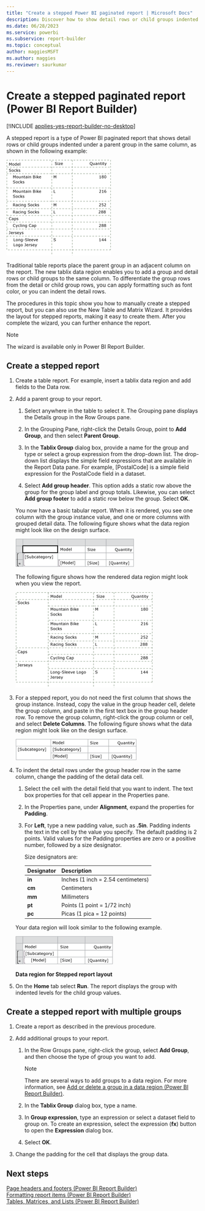 ```yaml
---
title: "Create a stepped Power BI paginated report | Microsoft Docs"
description: Discover how to show detail rows or child groups indented under a parent group in the same column in a Power BI Report Builder paginated report.
ms.date: 06/28/2023
ms.service: powerbi
ms.subservice: report-builder
ms.topic: conceptual
author: maggiesMSFT
ms.author: maggies
ms.reviewer: saurkumar
---
```

# Create a stepped paginated report (Power BI Report Builder)

[!INCLUDE [applies-yes-report-builder-no-desktop](../../includes/applies-yes-report-builder-no-desktop.md)]

A stepped report is a type of Power BI paginated report that shows detail rows or child groups indented under a parent group in the same column, as shown in the following example:  
  
 ![Screenshot showing Rendered stepped report.](../report-design/media/stepped-report-rendered.gif "Rendered stepped report")  
  
 Traditional table reports place the parent group in an adjacent column on the report. The new tablix data region enables you to add a group and detail rows or child groups to the same column. To differentiate the group rows from the detail or child group rows, you can apply formatting such as font color, or you can indent the detail rows.  
  
 The procedures in this topic show you how to manually create a stepped report, but you can also use the New Table and Matrix Wizard. It provides the layout for stepped reports, making it easy to create them. After you complete the wizard, you can further enhance the report.  
  
> [!NOTE]  
>  The wizard is available only in Power BI Report Builder.  
  
  
## Create a stepped report  
  
1. Create a table report. For example, insert a tablix data region and add fields to the Data row.  
  
1. Add a parent group to your report.  
  
    1. Select anywhere in the table to select it. The Grouping pane displays the Details group in the Row Groups pane.  
  
    1. In the Grouping Pane, right-click the Details Group, point to **Add Group**, and then select **Parent Group**.  
  
    1. In the **Tablix Group** dialog box, provide a name for the group and type or select a group expression from the drop-down list. The drop-down list displays the simple field expressions that are available in the Report Data pane. For example, [PostalCode] is a simple field expression for the PostalCode field in a dataset.  
  
    1. Select **Add group header**. This option adds a static row above the group for the group label and group totals. Likewise, you can select **Add group footer** to add a static row below the group. Select **OK**.
  
     You now have a basic tabular report. When it is rendered, you see one column with the group instance value, and one or more columns with grouped detail data. The following figure shows what the data region might look like on the design surface.  
  
     ![Screenshot showing Table data region with group.](../report-design/media/table-data-region-group.gif "Table data region with group")  
  
     The following figure shows how the rendered data region might look when you view the report.  
  
     ![Screenshot showing Rendered grouped report.](../report-design/media/table-report-rendered.gif "Rendered grouped report")  
  
1. For a stepped report, you do not need the first column that shows the group instance. Instead, copy the value in the group header cell, delete the group column, and paste in the first text box in the group header row. To remove the group column, right-click the group column or cell, and select **Delete Columns**. The following figure shows what the data region might look like on the design surface.  
  
     ![Screenshot showing Data region with group header row.](../report-design/media/table-data-region-group-header.gif "Data region with group header row")  
  
1. To indent the detail rows under the group header row in the same column, change the padding of the detail data cell.  
  
    1. Select the cell with the detail field that you want to indent. The text box properties for that cell appear in the Properties pane.  
  
    1. In the Properties pane, under **Alignment**, expand the properties for **Padding**.  
  
    1. For **Left**, type a new padding value, such as **.5in**. Padding indents the text in the cell by the value you specify. The default padding is 2 points. Valid values for the Padding properties are zero or a positive number, followed by a size designator.  
  
         Size designators are:  
  
        |Designator|Description|  
        |-|-|  
        |**in**|Inches (1 inch = 2.54 centimeters)|  
        |**cm**|Centimeters|  
        |**mm**|Millimeters|  
        |**pt**|Points (1 point = 1/72 inch)|  
        |**pc**|Picas (1 pica = 12 points)|  
  
     Your data region will look similar to the following example.  
  
     ![Screenshot showing Data region for stepped report.](../report-design/media/stepped-report-data-region.gif "Data region for stepped report")  
  
     **Data region for Stepped report layout**  
  
1. On the **Home** tab select **Run**. The report displays the group with indented levels for the child group values.  
  
## Create a stepped report with multiple groups  
  
1. Create a report as described in the previous procedure.  
  
1. Add additional groups to your report.  
  
    1. In the Row Groups pane, right-click the group, select **Add Group**, and then choose the type of group you want to add.  
  
        > [!NOTE]  
        >  There are several ways to add groups to a data region. For more information, see [Add or delete a group in a data region (Power BI Report Builder)](add-delete-group-data-region-report-builder.md).  
  
    1. In the **Tablix Group** dialog box, type a name.  
  
    1. In **Group expression**, type an expression or select a dataset field to group on. To create an expression, select the expression (**fx**) button to open the **Expression** dialog box.  
  
    1. Select **OK**.
  
1. Change the padding for the cell that displays the group data.  
  
## Next steps  
 [Page headers and footers (Power BI Report Builder)](page-headers-footers-report-builder-service.md)   
 [Formatting report items (Power BI Report Builder)](/sql/reporting-services/report-design/formatting-report-items-report-builder-and-ssrs)   
 [Tables, Matrices, and Lists (Power BI Report Builder)](../report-builder-tables-matrices-lists.md)  
  
  
